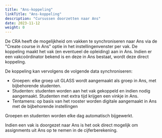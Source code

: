```yaml
---
title: "Ans-koppeling"
linkTitle: "Ans-koppeling"
description: "Cursussen doorzetten naar Ans"
date: 2023-11-12
weight: 0
---
```


De CRA heeft de mogelijkheid om vakken te synchroniseren naar Ans via de "Create course in Ans" optie in het instellingenvenster per vak.
De koppeling maakt het vak (en eventueel de opleiding) aan in Ans. Indien er een vakcoördinator bekend is en deze in Ans bestaat, wordt deze direct koppeling.

De koppeling kan vervolgens de volgende data synchroniseren:
- Groepen: elke groep uit GLASS wordt aangemaakt als groep in Ans, met bijbehorende studenten.
- Studenten: studenten worden aan het vak gekoppeld en indien nodig aangemaakt. Studenten met extra tijd krijgen een vinkje in Ans.
- Tentamens: op basis van het rooster worden digitale aangemaakt in Ans met de bijbehorende instellingen 

Groepen en studenten worden elke dag automatisch bijgewerkt.

Indien een vak is doorgezet naar Ans is het ook direct mogelijk om assignments uit Ans op te nemen in de cijferberekening.